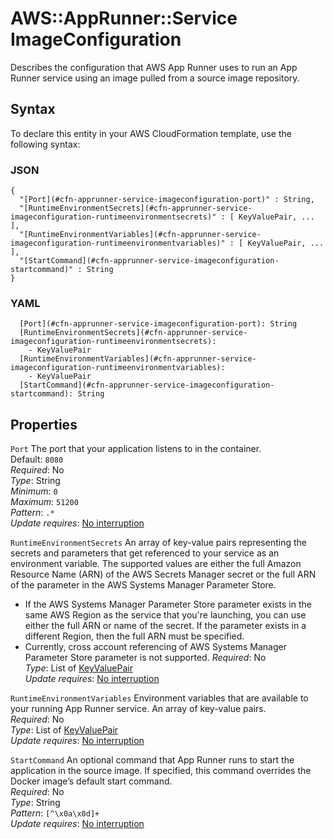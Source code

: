 # AWS::AppRunner::Service ImageConfiguration<a name="aws-properties-apprunner-service-imageconfiguration"></a>

Describes the configuration that AWS App Runner uses to run an App Runner service using an image pulled from a source image repository\.

## Syntax<a name="aws-properties-apprunner-service-imageconfiguration-syntax"></a>

To declare this entity in your AWS CloudFormation template, use the following syntax:

### JSON<a name="aws-properties-apprunner-service-imageconfiguration-syntax.json"></a>

```
{
  "[Port](#cfn-apprunner-service-imageconfiguration-port)" : String,
  "[RuntimeEnvironmentSecrets](#cfn-apprunner-service-imageconfiguration-runtimeenvironmentsecrets)" : [ KeyValuePair, ... ],
  "[RuntimeEnvironmentVariables](#cfn-apprunner-service-imageconfiguration-runtimeenvironmentvariables)" : [ KeyValuePair, ... ],
  "[StartCommand](#cfn-apprunner-service-imageconfiguration-startcommand)" : String
}
```

### YAML<a name="aws-properties-apprunner-service-imageconfiguration-syntax.yaml"></a>

```
  [Port](#cfn-apprunner-service-imageconfiguration-port): String
  [RuntimeEnvironmentSecrets](#cfn-apprunner-service-imageconfiguration-runtimeenvironmentsecrets): 
    - KeyValuePair
  [RuntimeEnvironmentVariables](#cfn-apprunner-service-imageconfiguration-runtimeenvironmentvariables): 
    - KeyValuePair
  [StartCommand](#cfn-apprunner-service-imageconfiguration-startcommand): String
```

## Properties<a name="aws-properties-apprunner-service-imageconfiguration-properties"></a>

`Port`  <a name="cfn-apprunner-service-imageconfiguration-port"></a>
The port that your application listens to in the container\.  
Default: `8080`   
*Required*: No  
*Type*: String  
*Minimum*: `0`  
*Maximum*: `51200`  
*Pattern*: `.*`  
*Update requires*: [No interruption](https://docs.aws.amazon.com/AWSCloudFormation/latest/UserGuide/using-cfn-updating-stacks-update-behaviors.html#update-no-interrupt)

`RuntimeEnvironmentSecrets`  <a name="cfn-apprunner-service-imageconfiguration-runtimeenvironmentsecrets"></a>
An array of key\-value pairs representing the secrets and parameters that get referenced to your service as an environment variable\. The supported values are either the full Amazon Resource Name \(ARN\) of the AWS Secrets Manager secret or the full ARN of the parameter in the AWS Systems Manager Parameter Store\.  
+  If the AWS Systems Manager Parameter Store parameter exists in the same AWS Region as the service that you're launching, you can use either the full ARN or name of the secret\. If the parameter exists in a different Region, then the full ARN must be specified\. 
+  Currently, cross account referencing of AWS Systems Manager Parameter Store parameter is not supported\. 
*Required*: No  
*Type*: List of [KeyValuePair](aws-properties-apprunner-service-keyvaluepair.md)  
*Update requires*: [No interruption](https://docs.aws.amazon.com/AWSCloudFormation/latest/UserGuide/using-cfn-updating-stacks-update-behaviors.html#update-no-interrupt)

`RuntimeEnvironmentVariables`  <a name="cfn-apprunner-service-imageconfiguration-runtimeenvironmentvariables"></a>
Environment variables that are available to your running App Runner service\. An array of key\-value pairs\.  
*Required*: No  
*Type*: List of [KeyValuePair](aws-properties-apprunner-service-keyvaluepair.md)  
*Update requires*: [No interruption](https://docs.aws.amazon.com/AWSCloudFormation/latest/UserGuide/using-cfn-updating-stacks-update-behaviors.html#update-no-interrupt)

`StartCommand`  <a name="cfn-apprunner-service-imageconfiguration-startcommand"></a>
An optional command that App Runner runs to start the application in the source image\. If specified, this command overrides the Docker image’s default start command\.  
*Required*: No  
*Type*: String  
*Pattern*: `[^\x0a\x0d]+`  
*Update requires*: [No interruption](https://docs.aws.amazon.com/AWSCloudFormation/latest/UserGuide/using-cfn-updating-stacks-update-behaviors.html#update-no-interrupt)